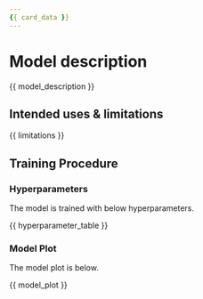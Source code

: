 ```yaml
---
{{ card_data }}
---
```


# Model description

{{ model_description }}

## Intended uses & limitations

{{ limitations }}

## Training Procedure

### Hyperparameters

The model is trained with below hyperparameters.

{{ hyperparameter_table }}

### Model Plot

The model plot is below.

{{ model_plot }}
